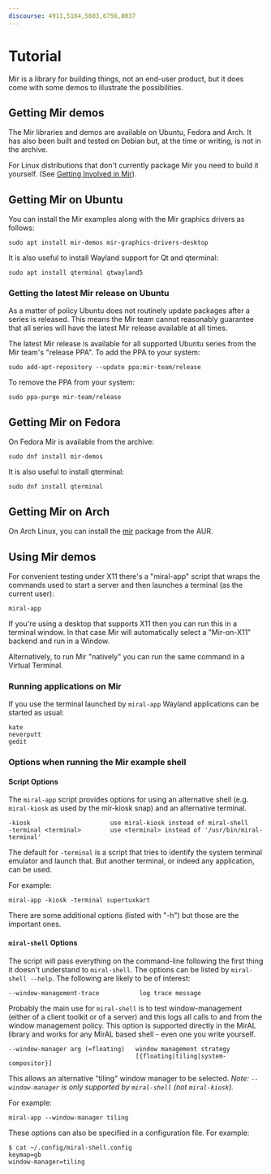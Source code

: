 ```yaml
---
discourse: 4911,5164,5603,6756,8037
---
```


# Tutorial

Mir is a library for building things, not an end-user product, but it does come
with some demos to illustrate the possibilities.

## Getting Mir demos

The Mir libraries and demos are available on Ubuntu, Fedora and Arch. It has
also been built and tested on Debian but, at the time or writing, is not in the
archive.

For Linux distributions that don't currently package Mir you need to build it
yourself. (See [Getting Involved in Mir](how-to/getting_involved_in_mir)).

## Getting Mir on Ubuntu

You can install the Mir examples along with the Mir graphics drivers as follows:

    sudo apt install mir-demos mir-graphics-drivers-desktop

It is also useful to install Wayland support for Qt and qterminal:

    sudo apt install qterminal qtwayland5

### Getting the latest Mir release on Ubuntu

As a matter of policy Ubuntu does not routinely update packages after a series
is released. This means the Mir team cannot reasonably guarantee that all series
will have the latest Mir release available at all times.

The latest Mir release is available for all supported Ubuntu series from the
Mir team's "release PPA". To add the PPA to your system:

    sudo add-apt-repository --update ppa:mir-team/release

To remove the PPA from your system:

    sudo ppa-purge mir-team/release

## Getting Mir on Fedora

On Fedora Mir is available from the archive:

    sudo dnf install mir-demos

It is also useful to install qterminal:

    sudo dnf install qterminal

## Getting Mir on Arch

On Arch Linux, you can install the [mir](https://aur.archlinux.org/packages/mir/) package from the AUR.

## Using Mir demos

For convenient testing under X11 there's a "miral-app" script that wraps the
commands used to start a server and then launches a terminal (as the current
user):

    miral-app

If you're using a desktop that supports X11 then you can run this in a terminal
window. In that case Mir will automatically select a "Mir-on-X11" backend and
run in a Window.

Alternatively, to run Mir "natively" you can run the same command in a Virtual
Terminal.

### Running applications on Mir

If you use the terminal launched by `miral-app` Wayland applications can be
started as usual:

    kate
    neverputt
    gedit

### Options when running the Mir example shell

#### Script Options

The `miral-app` script provides options for using an alternative shell
(e.g. `miral-kiosk` as used by the mir-kiosk snap) and an alternative terminal.

    -kiosk                      use miral-kiosk instead of miral-shell
    -terminal <terminal>        use <terminal> instead of '/usr/bin/miral-terminal'

The default for `-terminal` is a script that tries to identify the system terminal
emulator and launch that. But another terminal, or indeed any application, can be used.

For  example:

    miral-app -kiosk -terminal supertuxkart

There are some additional options (listed with "-h") but those are the important
ones.

#### `miral-shell` Options

The script will pass everything on the command-line following the first thing it
doesn't understand to `miral-shell`. The options can be listed by
`miral-shell --help`. The following are likely to be of interest:

    --window-management-trace           log trace message

Probably the main use for `miral-shell` is to test window-management (either of
a client toolkit or of a server) and this logs all calls to and from the window
management policy. This option is supported directly in the MirAL library and
works for any MirAL based shell - even one you write yourself.

    --window-manager arg (=floating)   window management strategy
                                       [{floating|tiling|system-compositor}]

This allows an alternative "tiling" window manager to be selected. *Note:
`--window-manager` is only supported by `miral-shell` (not `miral-kiosk`).*

For  example:

    miral-app --window-manager tiling

These options can also be specified in a configuration file. For example:

    $ cat ~/.config/miral-shell.config
    keymap=gb
    window-manager=tiling
